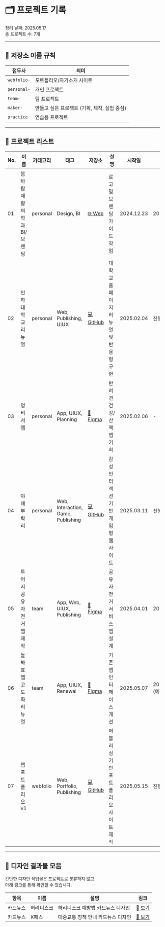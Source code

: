 # 🗂️ 프로젝트 기록

정리 날짜: 2025.05.17  
총 프로젝트 수: 7개

---

## 🔖 저장소 이름 규칙

| 접두사 | 의미 |
|--------|------|
| `webfolio-` | 포트폴리오/자기소개 사이트 |
| `personal-` | 개인 프로젝트 |
| `team-` | 팀 프로젝트 |
| `maker-` | 만들고 싶은 프로젝트 (기획, 제작, 실험 중심) |
| `practice-` | 연습용 프로젝트 |

---

## 📌 프로젝트 리스트

| No. | 이름 | 카테고리 | 태그 | 저장소 | 설명 | 시작일 | 완료일 |
|-----|------|-----------|------|--------|------|--------|--------|
| 01 | 봄바람재활의학과 BI/브랜딩 | personal | Design, BI | [🌐 Web](https://임시.com/pdf업로드예정.html) | 로고 및 브랜딩 가이드 작업 | 2024.12.23 | 2025.01.16 |
| 02 | 인하대학교 리뉴얼 | personal | Web, Publishing, UIUX | [💻 GitHub](https://github.com/sumineeJ/2502-01-personal-inha-renewal) | 대학교 홈페이지 리뉴얼 및 반응형 구현 | 2025.02.04 | 진행 중 |
| 03 | 멍비서 앱 | personal | App, UIUX, Planning | [🎨 Figma](https://피그마링크.연결대기중/glgl) | 반려견 건강/산책 앱 기획 | 2025.02.06 | - |
| 04 | 야채부락리 | personal | Web, Interaction, Game, Publishing | [💻 GitHub](https://github.com/sumineeJ/2503-01-personal-yaburi) | 감성 인터랙션 기반 게임형 웹사이트 | 2025.03.11 | 진행 중 |
| 05 | 투어지 공유 자전거 앱 제작 | team | App, Web, UIUX, Publishing | [🎨 Figma](https://github.com/sumineeJ/2504-01-team-tourzy) | 공유 자전거 서비스 앱 설계 | 2025.04.01 | 2025.04.30 |
| 06 | 돌봐효 앱 고도화 리뉴얼 | team | App, UIUX, Renewal | [🎨 Figma](https://github.com/sumineeJ/2505-01-team-dolbwahyo) | 기존 앱 인터페이스 개선 | 2025.05.07 | 2025.05.27 (예정) |
| 07 | 웹 포트폴리오 v1 | webfolio | Web, Portfolio, Publishing | [💻 GitHub](https://github.com/sumineeJ/2505-01-webfolio-v1) | 퍼블리싱 기반 포트폴리오 사이트 제작 | 2025.05.15 | 진행 중 |

---

## 🎨 디자인 결과물 모음

간단한 디자인 작업물은 프로젝트로 분류하지 않고  
아래 링크를 통해 확인할 수 있습니다.

| 항목 | 이름 | 설명 | 링크 |
|------|------|------|------|
| 카드뉴스 | 허리디스크 | 허리디스크 예방법 카드뉴스 디자인 | [🔗 보기](https://github.com/아이디/2501-01-design-cardnews-disk) |
| 카드뉴스 | K패스 | 대중교통 정책 안내 카드뉴스 디자인 | [🔗 보기](https://github.com/아이디/2501-02-design-cardnews-kpass) |
